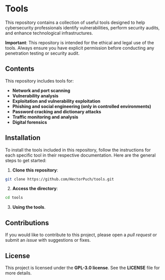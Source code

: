 # Tools

This repository contains a collection of useful tools designed to help cybersecurity professionals identify vulnerabilities, perform security audits, and enhance technological infrastructures.

**Important**: This repository is intended for the ethical and legal use of the tools. Always ensure you have explicit permission before conducting any penetration testing or security audit.

## Contents

This repository includes tools for:

- **Network and port scanning**
- **Vulnerability analysis**
- **Exploitation and vulnerability exploitation**
- **Phishing and social engineering (only in controlled environments)**
- **Password cracking and dictionary attacks**
- **Traffic monitoring and analysis**
- **Digital forensics**
  
## Installation

To install the tools included in this repository, follow the instructions for each specific tool in their respective documentation. Here are the general steps to get started:

1. **Clone this repository**:
```bash
git clone https://github.com/HectorPuch/tools.git
```

2. **Access the directory**:
```bash
cd tools
```

3. **Using the tools**.

## Contributions

If you would like to contribute to this project, please open a *pull request* or submit an *issue* with suggestions or fixes.

## License

This project is licensed under the **GPL-3.0 license**. See the **LICENSE** file for more details.
